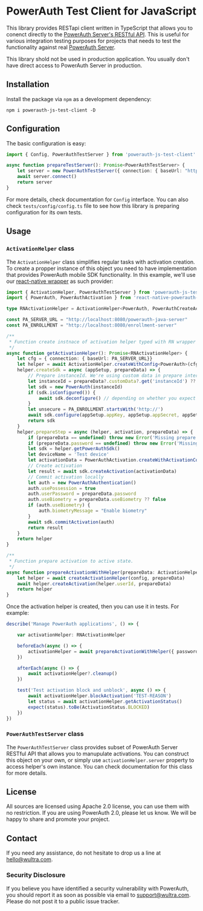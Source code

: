 # PowerAuth Test Client for JavaScript

This library provides RESTapi client written in TypeScript that allows you to conenct directly to the [PowerAuth Server's RESTful API](https://github.com/wultra/powerauth-server/blob/develop/docs/WebServices-Methods.md). This is useful for various integration testing purposes for projects that needs to test the functionality against real [PowerAuth Server](https://github.com/wultra/powerauth-server).

<!-- begin box warning -->
This library shold not be used in production application. You usually don't have direct access to PowerAuth Server in production.
<!-- end -->

## Installation

Install the package via `npm` as a development dependency:

```
npm i powerauth-js-test-client -D
``` 

## Configuration

The basic configuration is easy:

```typescript
import { Config, PowerAuthTestServer } from 'powerauth-js-test-client'

async function prepareTestServer(): Promise<PowerAuthTestServer> {
    let server = new PowerAuthTestServer({ connection: { baseUrl: "http://localhost:8080/powerauth-java-server"}})
    await server.connect()
    return server
}
```

For more details, check documentation for `Config` interface. You can also check `tests/config/config.ts` file to see how this library is preparing configuration for its own tests.

## Usage

### `ActivationHelper` class

The `ActivationHelper` class simplifies regular tasks with activation creation. To create a propper instance of this object you need to have implementation that provides PowerAuth mobile SDK functionality. In this example, we'll use our [react-native wrapper](https://github.com/wultra/react-native-powerauth-mobile-sdk) as such provider:

```typescript
import { ActivationHelper, PowerAuthTestServer } from 'powerauth-js-test-client'
import { PowerAuth, PowerAuthActivation } from 'react-native-powerauth-mobile-sdk'

type RNActivationHelper = ActivationHelper<PowerAuth, PowerAuthCreateActivationResult>

const PA_SERVER_URL = "http://localhost:8080/powerauth-java-server"
const PA_ENROLLMENT = "http://localhost:8080/enrollment-server"

/**
 * Function create instnace of activation helper typed with RN wrapper objects.
 */
async function getActivationHelper(): Promise<RNActivationHelper> {
    let cfg = { connection: { baseUrl: PA_SERVER_URL}}
    let helper = await ActivationHelper.createWithConfig<PowerAuth>(cfg)
    helper.createSdk = async (appSetup, prepareData) => {
        // Prepare instanceId. We're using custom data in prepare interface to keep instance id.
        let instanceId = prepareData?.customData?.get('instanceId') ?? 'your-app-instance-id'
        let sdk = new PowerAuth(instanceId)
        if (sdk.isConfigured()) {
            await sdk.deconfigure() // depending on whether you expect config changes
        }
        let unsecure = PA_ENROLLMENT.startsWith('http://')
        await sdk.configure(appSetup.appKey, appSetup.appSecret, appSetup.masterServerPublicKey, PA_ENROLLMENT, unsecure)
        return sdk
    }
    helper.prepareStep = async (helper, activation, prepareData) => {
        if (prepareData == undefined) throw new Error('Missing prepare data object')
        if (prepareData.password == undefined) throw new Error('Missing password in prepare data object')
        let sdk = helper.getPowerAuthSdk()
        let deviceName = 'Test device'
        let activationData = PowerAuthActivation.createWithActivationCode(activation.activationCode!, deviceName)
        // Create activation
        let result = await sdk.createActivation(activationData)
        // Commit activation locally
        let auth = new PowerAuthAuthentication()
        auth.usePossession = true
        auth.userPassword = prepareData.password
        auth.useBiometry = prepareData.useBiometry ?? false
        if (auth.useBiometry) {
            auth.biometryMessage = "Enable biometry"
        }
        await sdk.commitActivation(auth)
        return result
    }
    return helper
}

/**
 * Function prepare activation to active state.
 */
async function prepareActivationWithHelper(prepareData: ActivationHelperPrepareData): Promise<RNActivationHelper> {
    let helper = await createActivationHelper(config, prepareData)
    await helper.createActivation(helper.userId, prepareData)
    return helper
}
```

Once the activation helper is created, then you can use it in tests. For example:

```typescript
describe('Manage PowerAuth applications', () => {

    var activationHelper: RNActivationHelper

    beforeEach(async () => {
        activationHelper = await prepareActivationWithHelper({ password: "1234" })
    })

    afterEach(async () => {
        await activationHelper?.cleanup()
    })

    test('Test activation block and unblock', async () => {
        await activationHelper.blockActivation('TEST-REASON')
        let status = await activationHelper.getActivationStatus()
        expect(status).toBe(ActivationStatus.BLOCKED)
    })
})
```

### `PowerAuthTestServer` class

The `PowerAuthTestServer` class provides subset of PowerAuth Server RESTful API that allows you to manupulate activations. You can construct this object on your own, or simply use `activationHelper.server` property to access helper's own instance. You can check documentation for this class for more details.

## License

All sources are licensed using Apache 2.0 license, you can use them with no restriction. If you are using PowerAuth 2.0, please let us know. We will be happy to share and promote your project.

## Contact

If you need any assistance, do not hesitate to drop us a line at [hello@wultra.com](mailto:hello@wultra.com).

### Security Disclosure

If you believe you have identified a security vulnerability with PowerAuth, you should report it as soon as possible via email to [support@wultra.com](mailto:support@wultra.com). Please do not post it to a public issue tracker.